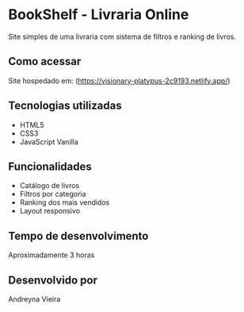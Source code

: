 # BookShelf - Livraria Online

Site simples de uma livraria com sistema de filtros e ranking de livros.

## Como acessar
Site hospedado em: (https://visionary-platypus-2c9193.netlify.app/)

## Tecnologias utilizadas
- HTML5
- CSS3  
- JavaScript Vanilla

## Funcionalidades
- Catálogo de livros
- Filtros por categoria
- Ranking dos mais vendidos
- Layout responsivo

## Tempo de desenvolvimento
Aproximadamente 3 horas

## Desenvolvido por
Andreyna Vieira
